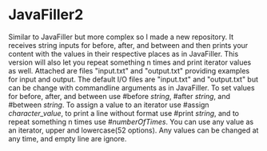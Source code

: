 # JavaFiller2
Similar to JavaFiller but more complex so I made a new repository. It receives string inputs for before, after, and between and then prints your content with the values in their respective places as in JavaFiller. This version will also let you repeat something n times and print iterator values as well.
Attached are files "input.txt" and "output.txt" providing examples for input and output. The default I/O files are "input.txt" and "output.txt" but can be change with commandline arguments as in JavaFiller. To set values for before, after, and between use #before _string_, #after _string_, and #between _string_. To assign a value to an iterator use #assign _character_value_, to print a line without format use #print _string_, and to repeat something n times use #_numberOfTimes<string>_. You can use any value as an iterator, upper and lowercase(52 options). Any values can be changed at any time, and empty line are ignore.
